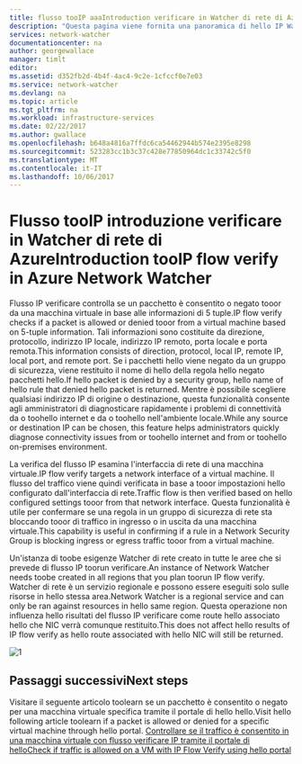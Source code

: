 ```yaml
---
title: flusso tooIP aaaIntroduction verificare in Watcher di rete di Azure | Documenti Microsoft
description: "Questa pagina viene fornita una panoramica di hello IP Watcher di rete di flusso di verificare la funzionalità"
services: network-watcher
documentationcenter: na
author: georgewallace
manager: timlt
editor: 
ms.assetid: d352fb2d-4b4f-4ac4-9c2e-1cfccf0e7e03
ms.service: network-watcher
ms.devlang: na
ms.topic: article
ms.tgt_pltfrm: na
ms.workload: infrastructure-services
ms.date: 02/22/2017
ms.author: gwallace
ms.openlocfilehash: b648a4816a7ffdc6ca54462944b574e2395e8298
ms.sourcegitcommit: 523283cc1b3c37c428e77850964dc1c33742c5f0
ms.translationtype: MT
ms.contentlocale: it-IT
ms.lasthandoff: 10/06/2017
---
```

# <a name="introduction-tooip-flow-verify-in-azure-network-watcher"></a><span data-ttu-id="62b1f-103">Flusso tooIP introduzione verificare in Watcher di rete di Azure</span><span class="sxs-lookup"><span data-stu-id="62b1f-103">Introduction tooIP flow verify in Azure Network Watcher</span></span>

<span data-ttu-id="62b1f-104">Flusso IP verificare controlla se un pacchetto è consentito o negato tooor da una macchina virtuale in base alle informazioni di 5 tuple.</span><span class="sxs-lookup"><span data-stu-id="62b1f-104">IP flow verify checks if a packet is allowed or denied tooor from a virtual machine based on 5-tuple information.</span></span> <span data-ttu-id="62b1f-105">Tali informazioni sono costituite da direzione, protocollo, indirizzo IP locale, indirizzo IP remoto, porta locale e porta remota.</span><span class="sxs-lookup"><span data-stu-id="62b1f-105">This information consists of direction, protocol, local IP, remote IP, local port, and remote port.</span></span> <span data-ttu-id="62b1f-106">Se i pacchetti hello viene negato da un gruppo di sicurezza, viene restituito il nome di hello della regola hello negato pacchetti hello.</span><span class="sxs-lookup"><span data-stu-id="62b1f-106">If hello packet is denied by a security group, hello name of hello rule that denied hello packet is returned.</span></span> <span data-ttu-id="62b1f-107">Mentre è possibile scegliere qualsiasi indirizzo IP di origine o destinazione, questa funzionalità consente agli amministratori di diagnosticare rapidamente i problemi di connettività da o toohello internet e da o toohello nell'ambiente locale.</span><span class="sxs-lookup"><span data-stu-id="62b1f-107">While any source or destination IP can be chosen, this feature helps administrators quickly diagnose connectivity issues from or toohello internet and from or toohello on-premises environment.</span></span>

<span data-ttu-id="62b1f-108">La verifica del flusso IP esamina l'interfaccia di rete di una macchina virtuale.</span><span class="sxs-lookup"><span data-stu-id="62b1f-108">IP flow verify targets a network interface of a virtual machine.</span></span> <span data-ttu-id="62b1f-109">Il flusso del traffico viene quindi verificata in base a tooor impostazioni hello configurato dall'interfaccia di rete.</span><span class="sxs-lookup"><span data-stu-id="62b1f-109">Traffic flow is then verified based on hello configured settings tooor from that network interface.</span></span> <span data-ttu-id="62b1f-110">Questa funzionalità è utile per confermare se una regola in un gruppo di sicurezza di rete sta bloccando tooor di traffico in ingresso o in uscita da una macchina virtuale.</span><span class="sxs-lookup"><span data-stu-id="62b1f-110">This capability is useful in confirming if a rule in a Network Security Group is blocking ingress or egress traffic tooor from a virtual machine.</span></span>

<span data-ttu-id="62b1f-111">Un'istanza di toobe esigenze Watcher di rete creato in tutte le aree che si prevede di flusso IP toorun verificare.</span><span class="sxs-lookup"><span data-stu-id="62b1f-111">An instance of Network Watcher needs toobe created in all regions that you plan toorun IP flow verify.</span></span> <span data-ttu-id="62b1f-112">Watcher di rete è un servizio regionale e possono essere eseguiti solo sulle risorse in hello stessa area.</span><span class="sxs-lookup"><span data-stu-id="62b1f-112">Network Watcher is a regional service and can only be ran against resources in hello same region.</span></span> <span data-ttu-id="62b1f-113">Questa operazione non influenza hello risultati del flusso IP verificare come route hello associato hello che NIC verrà comunque restituito.</span><span class="sxs-lookup"><span data-stu-id="62b1f-113">This does not affect hello results of IP flow verify as hello route associated with hello NIC will still be returned.</span></span>

![1][1]

## <a name="next-steps"></a><span data-ttu-id="62b1f-115">Passaggi successivi</span><span class="sxs-lookup"><span data-stu-id="62b1f-115">Next steps</span></span>

<span data-ttu-id="62b1f-116">Visitare il seguente articolo toolearn se un pacchetto è consentito o negato per una macchina virtuale specifica tramite il portale di hello hello.</span><span class="sxs-lookup"><span data-stu-id="62b1f-116">Visit hello following article toolearn if a packet is allowed or denied for a specific virtual machine through hello portal.</span></span> [<span data-ttu-id="62b1f-117">Controllare se il traffico è consentito in una macchina virtuale con flusso verificare IP tramite il portale di hello</span><span class="sxs-lookup"><span data-stu-id="62b1f-117">Check if traffic is allowed on a VM with IP Flow Verify using hello portal</span></span>](network-watcher-check-ip-flow-verify-portal.md)

[1]: ./media/network-watcher-ip-flow-verify-overview/figure1.png












